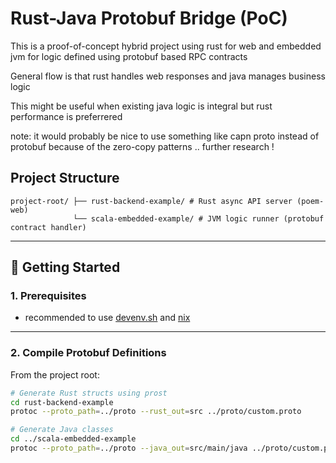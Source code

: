 
# Rust-Java Protobuf Bridge (PoC)

This is a proof-of-concept hybrid project
using rust for web and embedded jvm for logic
defined using protobuf based RPC contracts

General flow is that rust handles web responses and java manages business logic

This might be useful when existing java logic is integral but rust performance is preferrered

  note: it would probably be nice to use something like capn proto instead of protobuf
    because of the zero-copy patterns .. further research !

## Project Structure

```
project-root/ ├── rust-backend-example/ # Rust async API server (poem-web)
              └── scala-embedded-example/ # JVM logic runner (protobuf contract handler)
```


---

## 🚀 Getting Started

### 1. Prerequisites

- recommended to use [devenv.sh](https://devenv.sh) and [nix](https://nixos.org)

---

### 2. Compile Protobuf Definitions

From the project root:

```bash
# Generate Rust structs using prost
cd rust-backend-example
protoc --proto_path=../proto --rust_out=src ../proto/custom.proto

# Generate Java classes
cd ../scala-embedded-example
protoc --proto_path=../proto --java_out=src/main/java ../proto/custom.proto


